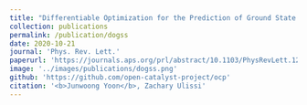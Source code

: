 ```yaml
---
title: "Differentiable Optimization for the Prediction of Ground State Structures (DOGSS)"
collection: publications
permalink: /publication/dogss
date: 2020-10-21
journal: 'Phys. Rev. Lett.'
paperurl: 'https://journals.aps.org/prl/abstract/10.1103/PhysRevLett.125.173001'
image: '../images/publications/dogss.png'
github: 'https://github.com/open-catalyst-project/ocp'
citation: '<b>Junwoong Yoon</b>, Zachary Ulissi'
---
```

